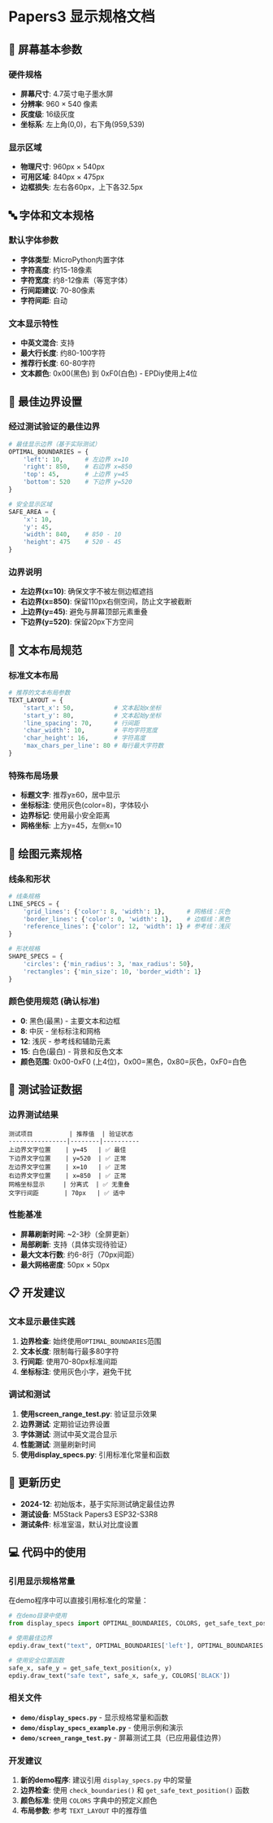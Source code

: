 # Papers3 显示规格文档

## 📐 屏幕基本参数

### 硬件规格
- **屏幕尺寸**: 4.7英寸电子墨水屏
- **分辨率**: 960 × 540 像素
- **灰度级**: 16级灰度
- **坐标系**: 左上角(0,0)，右下角(959,539)

### 显示区域
- **物理尺寸**: 960px × 540px
- **可用区域**: 840px × 475px
- **边框损失**: 左右各60px，上下各32.5px

## 🔤 字体和文本规格

### 默认字体参数
- **字体类型**: MicroPython内置字体
- **字符高度**: 约15-18像素
- **字符宽度**: 约8-12像素（等宽字体）
- **行间距建议**: 70-80像素
- **字符间距**: 自动

### 文本显示特性
- **中英文混合**: 支持
- **最大行长度**: 约80-100字符
- **推荐行长度**: 60-80字符
- **文本颜色**: 0x00(黑色) 到 0xF0(白色) - EPDiy使用上4位

## 📏 最佳边界设置

### 经过测试验证的最佳边界
```python
# 最佳显示边界（基于实际测试）
OPTIMAL_BOUNDARIES = {
    'left': 10,      # 左边界 x=10
    'right': 850,    # 右边界 x=850  
    'top': 45,       # 上边界 y=45
    'bottom': 520    # 下边界 y=520
}

# 安全显示区域
SAFE_AREA = {
    'x': 10,
    'y': 45, 
    'width': 840,    # 850 - 10
    'height': 475    # 520 - 45
}
```

### 边界说明
- **左边界(x=10)**: 确保文字不被左侧边框遮挡
- **右边界(x=850)**: 保留110px右侧空间，防止文字被截断
- **上边界(y=45)**: 避免与屏幕顶部元素重叠
- **下边界(y=520)**: 保留20px下方空间

## 📝 文本布局规范

### 标准文本布局
```python
# 推荐的文本布局参数
TEXT_LAYOUT = {
    'start_x': 50,           # 文本起始x坐标
    'start_y': 80,           # 文本起始y坐标  
    'line_spacing': 70,      # 行间距
    'char_width': 10,        # 平均字符宽度
    'char_height': 16,       # 字符高度
    'max_chars_per_line': 80 # 每行最大字符数
}
```

### 特殊布局场景
- **标题文字**: 推荐y≥60，居中显示
- **坐标标注**: 使用灰色(color=8)，字体较小
- **边界标记**: 使用最小安全距离
- **网格坐标**: 上方y=45，左侧x=10

## 🎨 绘图元素规格

### 线条和形状
```python
# 线条规格
LINE_SPECS = {
    'grid_lines': {'color': 8, 'width': 1},      # 网格线：灰色
    'border_lines': {'color': 0, 'width': 1},    # 边框线：黑色
    'reference_lines': {'color': 12, 'width': 1} # 参考线：浅灰
}

# 形状规格  
SHAPE_SPECS = {
    'circles': {'min_radius': 3, 'max_radius': 50},
    'rectangles': {'min_size': 10, 'border_width': 1}
}
```

### 颜色使用规范 (确认标准)
- **0**: 黑色(最黑) - 主要文本和边框
- **8**: 中灰 - 坐标标注和网格
- **12**: 浅灰 - 参考线和辅助元素  
- **15**: 白色(最白) - 背景和反色文本
- **颜色范围**: 0x00-0xF0 (上4位)，0x00=黑色，0x80=灰色，0xF0=白色

## 🧪 测试验证数据

### 边界测试结果
```
测试项目          | 推荐值  | 验证状态
----------------|--------|----------
上边界文字位置    | y=45   | ✅ 最佳
下边界文字位置    | y=520  | ✅ 正常  
左边界文字位置    | x=10   | ✅ 正常
右边界文字位置    | x=850  | ✅ 正常
网格坐标显示     | 分离式  | ✅ 无重叠
文字行间距       | 70px   | ✅ 适中
```

### 性能基准
- **屏幕刷新时间**: ~2-3秒（全屏更新）
- **局部刷新**: 支持（具体实现待验证）
- **最大文本行数**: 约6-8行（70px间距）
- **最大网格密度**: 50px × 50px

## 📋 开发建议

### 文本显示最佳实践
1. **边界检查**: 始终使用`OPTIMAL_BOUNDARIES`范围
2. **文本长度**: 限制每行最多80字符
3. **行间距**: 使用70-80px标准间距
4. **坐标标注**: 使用灰色小字，避免干扰

### 调试和测试
1. **使用screen_range_test.py**: 验证显示效果
2. **边界测试**: 定期验证边界设置
3. **字体测试**: 测试中英文混合显示
4. **性能测试**: 测量刷新时间
5. **使用display_specs.py**: 引用标准化常量和函数

## 🔄 更新历史

- **2024-12**: 初始版本，基于实际测试确定最佳边界
- **测试设备**: M5Stack Papers3 ESP32-S3R8
- **测试条件**: 标准室温，默认对比度设置

## 💻 代码中的使用

### 引用显示规格常量

在demo程序中可以直接引用标准化的常量：

```python
# 在demo目录中使用
from display_specs import OPTIMAL_BOUNDARIES, COLORS, get_safe_text_position

# 使用最佳边界
epdiy.draw_text("text", OPTIMAL_BOUNDARIES['left'], OPTIMAL_BOUNDARIES['top'], COLORS['BLACK'])

# 使用安全位置函数
safe_x, safe_y = get_safe_text_position(x, y)
epdiy.draw_text("safe text", safe_x, safe_y, COLORS['BLACK'])
```

### 相关文件

- **`demo/display_specs.py`** - 显示规格常量和函数
- **`demo/display_specs_example.py`** - 使用示例和演示
- **`demo/screen_range_test.py`** - 屏幕测试工具（已应用最佳边界）

### 开发建议

1. **新的demo程序**: 建议引用 `display_specs.py` 中的常量
2. **边界检查**: 使用 `check_boundaries()` 和 `get_safe_text_position()` 函数
3. **颜色标准**: 使用 `COLORS` 字典中的预定义颜色
4. **布局参数**: 参考 `TEXT_LAYOUT` 中的推荐值 